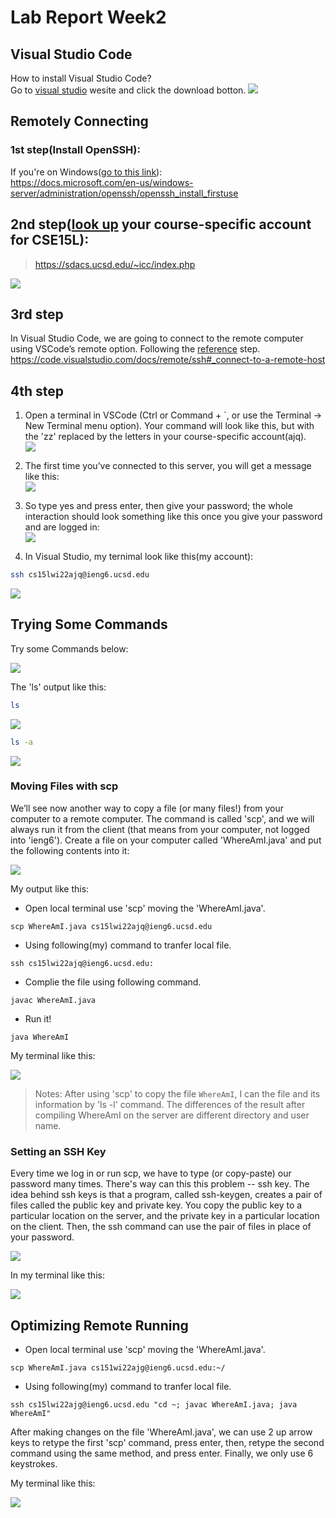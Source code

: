 # Lab Report Week2

## Visual Studio Code

How to install Visual Studio Code?  
Go to [visual studio](https://code.visualstudio.com/) wesite and click the download botton.
![](./vs.png)  

## Remotely Connecting

### 1st step(Install OpenSSH):  

If you're on Windows([go to this link](https://docs.microsoft.com/en-us/windows-server/administration/openssh/openssh_install_firstuse)):  
https://docs.microsoft.com/en-us/windows-server/administration/openssh/openssh_install_firstuse  


## 2nd step([look up](https://sdacs.ucsd.edu/~icc/index.php) your course-specific account for CSE15L):  

> https://sdacs.ucsd.edu/~icc/index.php

![](./specificaccount.png)  


## 3rd step  


In Visual Studio Code, we are going to connect to the remote computer using VSCode’s remote option. Following the [reference](https://code.visualstudio.com/docs/remote/ssh#_connect-to-a-remote-host) step.  
https://code.visualstudio.com/docs/remote/ssh#_connect-to-a-remote-host  


## 4th step  


1. Open a terminal in VSCode (Ctrl or Command + `, or use the Terminal → New Terminal menu option).  Your command will look like this, but with the 'zz' replaced by the letters in your course-specific account(ajq).  
![](./1.png)  

2. The first time you’ve connected to this server, you will  get a message like this:  
![](./2.png)  

3. So type yes and press enter, then give your password; the whole interaction should look something like this once you give your password and are logged in:  
![](./3.png)  

4. In Visual Studio, my ternimal look like this(my account):  

```bash
ssh cs15lwi22ajq@ieng6.ucsd.edu
```

![](./5.png)     

## Trying Some Commands

Try some Commands below: 

![](./6.png)  

The 'ls' output like this:

```bash
ls
```

![](./7.png)  

```bash 
ls -a
```  

![](./14.png) 

### Moving Files with scp

We’ll see now another way to copy a file (or many files!) from your computer to a remote computer. The command is called 'scp', and we will always run it from the client (that means from your computer, not logged into 'ieng6'). Create a file on your computer called 'WhereAmI.java' and put the following contents into it: 

![](./8.png) 




My output like this:

- Open local terminal use 'scp' moving the 'WhereAmI.java'.  

```
scp WhereAmI.java cs15lwi22ajq@ieng6.ucsd.edu
```

- Using following(my) command to tranfer local file.

```
ssh cs15lwi22ajq@ieng6.ucsd.edu:
```

- Complie the file using following command.

```
javac WhereAmI.java 
```

- Run it!

```
java WhereAmI 
```

My terminal like this:


![](./15.png) 

> Notes: After using 'scp' to copy the file `WhereAmI`, I can the file and its information by 'ls -l' command. The differences of the result after compiling WhereAmI on the server are different directory and user name.  

### Setting an SSH Key

Every time we log in or run scp, we have to type (or copy-paste) our password many times. There's way can this this problem -- ssh key. The idea behind ssh keys is that a program, called ssh-keygen, creates a pair of files called the public key and private key. You copy the public key to a particular location on the server, and the private key in a particular location on the client. Then, the ssh command can use the pair of files in place of your password.  

![](./10.png)  

In my terminal like this:  

![](./11.png)  

## Optimizing Remote Running



- Open local terminal use 'scp' moving the 'WhereAmI.java'.  

```
scp WhereAmI.java cs151wi22ajg@ieng6.ucsd.edu:~/
```

- Using following(my) command to tranfer local file.

```
ssh cs15lwi22ajg@ieng6.ucsd.edu "cd ~; javac WhereAmI.java; java WhereAmI"
```  

After making changes on the file 'WhereAmI.java', we can use 2 up arrow keys to retype the first 'scp' command, press enter, then, retype the second command using the same method, and press enter. Finally, we only use 6 keystrokes.



My terminal like this:


![](./16.png) 
